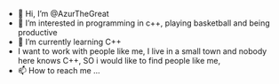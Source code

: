 - 👋 Hi, I’m @AzurTheGreat
- 👀 I’m interested in programming in c++, playing basketball and being productive 
- 🌱 I’m currently learning  C++
- I want to work with people like me, I live in a small town and nobody here knows C++, SO i would like to find people like me,
- 📫 How to reach me ...

<!---
AzurTheGreat/AzurTheGreat is a ✨ special ✨ repository because its `README.md` (this file) appears on your GitHub profile.
You can click the Preview link to take a look at your changes.
--->
